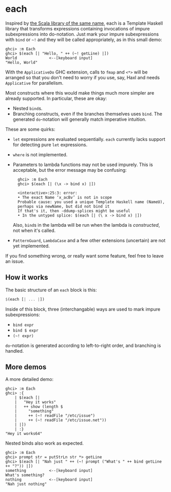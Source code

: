# each

Inspired by [the Scala library of the same name](https://github.com/ThoughtWorksInc/each),
each is a Template Haskell library that transforms expressions containing
invocations of impure subexpressions into do-notation. Just mark your impure
subexpressions with `bind` or `~!` and they will be called appropriately,
as in this small demo:

    ghci> :m Each
    ghci> $(each [| "Hello, " ++ (~! getLine) |])
    World              <--[keyboard input]
    "Hello, World"

With the `ApplicativeDo` GHC extension, calls to `fmap` and `<*>` will be
arranged so that you don't need to worry if you use, say, Haxl and needs
`Applicative` for parallelism.

Most constructs where this would make things much more simpler are already
supported. In particular, these are okay:

- Nested `bind`s.
- Branching constructs, even if the branches themselves uses `bind`. The
generated `do`-notation will generally match imperative intuition.

These are some quirks:

- `let` expressions are evaluated sequentially. `each` currently lacks support
for detecting pure `let` expressions.
- `where` is not implemented.
- Parameters to lambda functions may not be used impurely. This is acceptable,
but the error message may be confusing:

        ghci> :m Each
        ghci> $(each [| (\x -> bind x) |])

        <interactive>:25:3: error:
        • The exact Name ‘x_acBv’ is not in scope
        Probable cause: you used a unique Template Haskell name (NameU),
        perhaps via newName, but did not bind it
        If that's it, then -ddump-splices might be useful
        • In the untyped splice: $(each [| (\ x -> bind x) |])

  Also, `bind`s in the lambda will be run when the lambda is *constructed*,
not when it's called.
- `PatternGuard`, `LambdaCase` and a few other extensions (uncertain) are not
yet implemented.

If you find something wrong, or really want some feature, feel free to leave an
issue.

## How it works

The basic structure of an `each` block is this:

```haskell
$(each [| ... |])
```

Inside of this block, three (interchangable) ways are used to mark impure
subexpressions:

- `bind expr`
- `bind $ expr`
- `(~! expr)`

`do`-notation is generated according to left-to-right order, and branching is
handled.

## More demos

A more detailed demo:

    ghci> :m Each
    ghci> :{
        | $(each [|
        |   "Hey it works"
        |   ++ show (length $
        |     "something"
        |     ++ (~! readFile "/etc/issue")
        |     ++ (~! readFile "/etc/issue.net"))
        | |])
        | :}
    "Hey it works64"

Nested binds also work as expected.

    ghci> :m Each
    ghci> prompt str = putStrLn str *> getLine
    ghci> $(each [| "Nah just " ++ (~! prompt ("What's " ++ bind getLine ++ "?")) |])
    something          <--[keyboard input]
    What's something?
    nothing            <--[keyboard input]
    "Nah just nothing"

